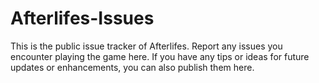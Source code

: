 # Afterlifes-Issues
This is the public issue tracker of Afterlifes. Report any issues you encounter playing the game here. If you have any tips or ideas for future updates or enhancements, you can also publish them here.
